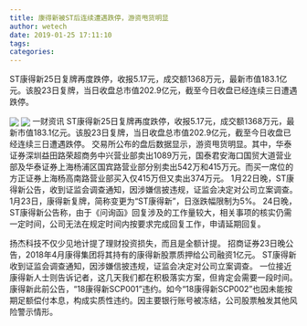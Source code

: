 ```yaml
---
title: 康得新被ST后连续遭遇跌停，游资甩货明显
author: wetech
date: 2019-01-25 17:11:10
tags: 
categories: 
---
```

ST康得新25日复牌再度跌停，收报5.17元，成交额1368万元，最新市值183.1亿元。该股23日复牌，当日收盘总市值202.9亿元，截至今日收盘已经连续三日遭遇跌停。
<!-- more -->
<img align="center" border="0" src="https://imgcdn.yicai.com/uppics/images/2019/01/42d34b0e9bd93db642102aaf3faa70a7.jpg" />
<img align="center" border="0" src="https://imgcdn.yicai.com/uppics/images/2019/01/a8c058d4ab70dd2f3ada5acdb4da99f2.jpg" />
一财资讯
ST康得新25日复牌再度跌停，收报5.17元，成交额1368万元，最新市值183.1亿元。该股23日复牌，当日收盘总市值202.9亿元，截至今日收盘已经连续三日遭遇跌停。
交易所公布的盘后数据显示，游资甩货明显。其中，华泰证券深圳益田路荣超商务中兴营业部卖出1089万元，国泰君安海口国贸大道营业部及华泰证券上海杨浦区国宾路营业部分别卖出542万和415万元。而买一席位的方正证券上海杨高南路营业部买入仅415万但又卖出374万元。
1月22日晚，ST康得新公告，收到证监会调查通知，因涉嫌信披违规，证监会决定对公司立案调查。
1月23日，康得新复牌，简称变更为“ST康得新”，日涨跌幅限制为5%。
24日晚，ST康得新公告称，由于《问询函》回复涉及的工作量较大，相关事项的核实仍需一定时间，公司无法在规定时间内按要求完成回复工作，申请延期回复。
 
 
扬杰科技不仅少见地计提了理财投资损失，而且是全额计提。
招商证券23日晚公告，2018年4月康得集团将其持有的康得新股票质押给公司融资1亿元。
ST康得新收到证监会调查通知，因涉嫌信披违规，证监会决定对公司立案调查。
一位接近康得新人士则告诉记者，这几天我们都在积极落实方案，但肯定会需要一段时间。
康得新此前公告，“18康得新SCP001”违约。如今“18康得新SCP002”也因未能按期足额偿付本息，构成实质性违约。因主要银行账号被冻结，公司股票触发其他风险警示情形。

